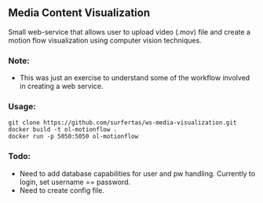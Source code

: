 Media Content Visualization
---

Small web-service that allows user to upload video (.mov) file and create a
motion flow visualization using computer vision techniques.

### Note:
- This was just an exercise to understand some of the workflow involved in
  creating a web service.

### Usage:
```
git clone https://github.com/surfertas/ws-media-visualization.git
docker build -t ol-motionflow .
docker run -p 5050:5050 ol-motionflow
```

### Todo:
- Need to add database capabilities for user and pw handling. Currently to
  login, set username == password.
- Need to create config file.

